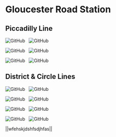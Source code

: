 # Gloucester Road Station


## Piccadilly Line


![GitHub](https://img.shields.io/badge/1%3A%20Heathrow%20T4%20%26%202%2C3-2%20Mins-blue) &nbsp;     ![GitHub](https://img.shields.io/badge/1%3A%20Cockfosters-1%20Min%E3%85%A4-blue) &nbsp;    

![GitHub](https://img.shields.io/badge/2%3A%20Rayners%20Lane%20%20%E3%85%A4%E3%85%A4-5%20Mins-blue) &nbsp;     ![GitHub](https://img.shields.io/badge/2%3A%20Arnos%20Grove-4%20Mins-blue) &nbsp;

![GitHub](https://img.shields.io/badge/3%3A%20Heathrow%20T2%2C3%20%26%205-7%20Mins-blue) &nbsp;     ![GitHub](https://img.shields.io/badge/3%3A%20Cockfosters-6%20Mins%E3%85%A4-blue) &nbsp;


## District & Circle Lines 


![GitHub](https://img.shields.io/badge/1%3A%20Ealing%20Bdwy%E3%85%A4%E3%85%A4%E3%85%A4-2%20Mins-green) &nbsp;           ![GitHub](https://img.shields.io/badge/1%3A%20Edgare%20Rd-3%20Mins-green) &nbsp;

![GitHub](https://img.shields.io/badge/2%3A%20Richmond%E3%85%A4%E3%85%A4%E3%85%A4%E3%85%A4-7%20Mins-green) &nbsp;     ![GitHub](https://img.shields.io/badge/2%3A%20Tower%20Hill-8%20Mins-green) &nbsp;

![GitHub](https://img.shields.io/badge/3%3A%20Wimbledon%E3%85%A4%E3%85%A4%E3%85%A4-10%20Mins-green) &nbsp;     ![GitHub](https://img.shields.io/badge/3%3A%20Dagenham%20East-12%20Mins-green) &nbsp;

![GitHub](https://img.shields.io/badge/1%3A%20Circle%20Line%20via%20Paddington-7%20Mins-yellow) &nbsp;  ![GitHub](https://img.shields.io/badge/1%3A%20Circle%20Line%20via%20Victoria-14%20Mins-yellow) &nbsp;



||wfehskjdshfsdjhfas||
